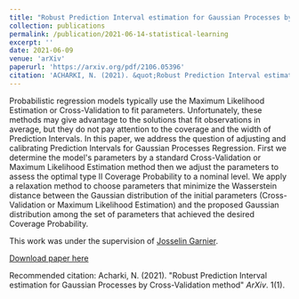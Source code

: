 ```yaml
---
title: "Robust Prediction Interval estimation for Gaussian Processes by Cross-Validation method"
collection: publications
permalink: /publication/2021-06-14-statistical-learning
excerpt: ''
date: 2021-06-09
venue: 'arXiv'
paperurl: 'https://arxiv.org/pdf/2106.05396'
citation: 'ACHARKI, N. (2021). &quot;Robust Prediction Interval estimation for Gaussian Processes by Cross-Validation method.&quot; <i>ArXiv</i>. 1(1).'
---
```


Probabilistic regression models typically use the Maximum Likelihood Estimation or Cross-Validation to fit parameters. Unfortunately, these methods may give advantage to the solutions that fit observations in average, but they do not pay attention to the coverage and the width of Prediction Intervals. In this paper, we address the question of adjusting and calibrating Prediction Intervals for Gaussian Processes Regression. First we determine the model's parameters by a standard Cross-Validation or Maximum Likelihood Estimation method then we adjust the parameters to assess the optimal type II Coverage Probability to a nominal level. We apply a relaxation method to choose parameters that minimize the Wasserstein distance between the Gaussian distribution of the initial parameters (Cross-Validation or Maximum Likelihood Estimation) and the proposed Gaussian distribution among the set of parameters that achieved the desired Coverage Probability. 

This work was under the supervision of [Josselin Garnier](https://josselin-garnier.org/).

[Download paper here](https://arxiv.org/pdf/2106.05396)

Recommended citation: Acharki, N. (2021). "Robust Prediction Interval estimation for Gaussian Processes by Cross-Validation method" <i>ArXiv</i>. 1(1).